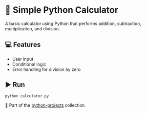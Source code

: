 # 🧮 Simple Python Calculator

A basic calculator using Python that performs addition, subtraction, multiplication, and division.

## 💻 Features
- User input
- Conditional logic
- Error handling for division by zero

## ▶️ Run
```bash
python calculator.py
```

📁 Part of the [python-projects](https://github.com/CodeXChirag/python-projects) collection.
